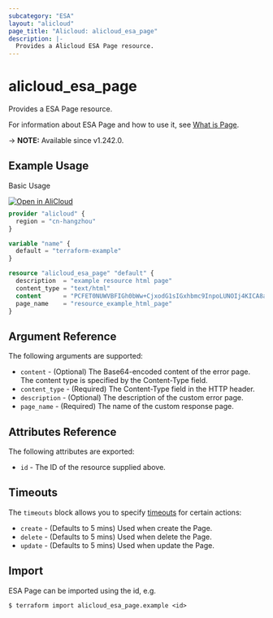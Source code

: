 ```yaml
---
subcategory: "ESA"
layout: "alicloud"
page_title: "Alicloud: alicloud_esa_page"
description: |-
  Provides a Alicloud ESA Page resource.
---
```


# alicloud_esa_page

Provides a ESA Page resource.



For information about ESA Page and how to use it, see [What is Page](https://www.alibabacloud.com/help/en/edge-security-acceleration/esa/user-guide/customize-page).

-> **NOTE:** Available since v1.242.0.

## Example Usage

Basic Usage

<div style="display: block;margin-bottom: 40px;"><div class="oics-button" style="float: right;position: absolute;margin-bottom: 10px;">
  <a href="https://api.aliyun.com/terraform?resource=alicloud_esa_page&exampleId=0c00ee46-f661-77ad-8028-58c5142ad4abbe8a1442&activeTab=example&spm=docs.r.esa_page.0.0c00ee46f6&intl_lang=EN_US" target="_blank">
    <img alt="Open in AliCloud" src="https://img.alicdn.com/imgextra/i1/O1CN01hjjqXv1uYUlY56FyX_!!6000000006049-55-tps-254-36.svg" style="max-height: 44px; max-width: 100%;">
  </a>
</div></div>

```terraform
provider "alicloud" {
  region = "cn-hangzhou"
}

variable "name" {
  default = "terraform-example"
}

resource "alicloud_esa_page" "default" {
  description  = "example resource html page"
  content_type = "text/html"
  content      = "PCFET0NUWVBFIGh0bWw+CjxodG1sIGxhbmc9InpoLUNOIj4KICA8aGVhZD4KICAgIDx0aXRsZT40MDMgRm9yYmlkZGVuPC90aXRsZT4KICA8L2hlYWQ+CiAgPGJvZHk+CiAgICA8aDE+NDAzIEZvcmJpZGRlbjwvaDE+CiAgPC9ib2R5Pgo8L2h0bWw+"
  page_name    = "resource_example_html_page"
}
```

## Argument Reference

The following arguments are supported:
* `content` - (Optional) The Base64-encoded content of the error page. The content type is specified by the Content-Type field.
* `content_type` - (Required) The Content-Type field in the HTTP header.
* `description` - (Optional) The description of the custom error page.
* `page_name` - (Required) The name of the custom response page.

## Attributes Reference

The following attributes are exported:
* `id` - The ID of the resource supplied above.

## Timeouts

The `timeouts` block allows you to specify [timeouts](https://www.terraform.io/docs/configuration-0-11/resources.html#timeouts) for certain actions:
* `create` - (Defaults to 5 mins) Used when create the Page.
* `delete` - (Defaults to 5 mins) Used when delete the Page.
* `update` - (Defaults to 5 mins) Used when update the Page.

## Import

ESA Page can be imported using the id, e.g.

```shell
$ terraform import alicloud_esa_page.example <id>
```
